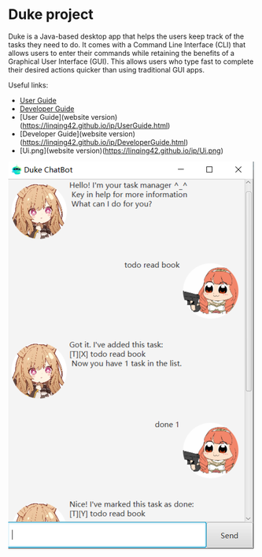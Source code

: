 # Duke project

Duke is a Java-based desktop app that helps the users keep track of the tasks they need to do. It comes with a Command Line Interface (CLI) that allows users to enter their commands while retaining the benefits of a Graphical User Interface (GUI). This allows users who type fast to complete their desired actions quicker than using traditional GUI apps.

Useful links:
* [User Guide](https://github.com/linqing42/ip/blob/master/docs/UserGuide.md)
* [Developer Guide](https://github.com/linqing42/ip/blob/master/docs/DeveloperGuide.md)
* [User Guide](website version)(https://linqing42.github.io/ip/UserGuide.html)
* [Developer Guide](website version)(https://linqing42.github.io/ip/DeveloperGuide.html)
* [Ui.png](website version)(https://linqing42.github.io/ip/Ui.png)



![Ui](Ui.png)
